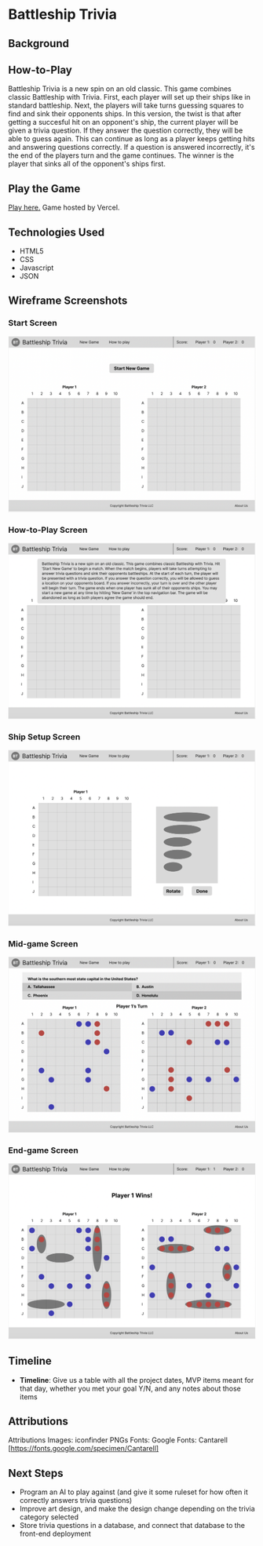 # Battleship Trivia

## Background



## How-to-Play

 Battleship Trivia is a new spin on an old classic. This game combines classic Battleship with Trivia. First, each player will set up their ships like in standard battleship. Next, the players will take turns guessing squares to find and sink their opponents ships. In this version, the twist is that after getting a succesful hit on an opponent's ship, the current player will be given a trivia question. If they answer the question correctly, they will be able to guess again. This can continue as long as a player keeps getting hits and answering questions correctly. If a question is answered incorrectly, it's the end of the players turn and the game continues. The winner is the player that sinks all of the opponent's ships first.

## Play the Game

[Play here.](https://battleship-trivia.vercel.app/) Game hosted by Vercel. 

## Technologies Used

- HTML5
- CSS
- Javascript
- JSON

## Wireframe Screenshots

### Start Screen

![Start screen](./StartStateScreenshotBattleshipTrivia.png)

### How-to-Play Screen

![How-to-Play](./HowToPlayStateScreenshotBattleshipTrivia.png)

### Ship Setup Screen

![Ship Setup Screen](./ShipSetUpWireframe.png)

### Mid-game Screen

![Mid-game Screen](./MidGameWireframe.png)

### End-game Screen

![End-game Screen](./EndGameWireframe.png)

## Timeline

- **Timeline**: Give us a table with all the project dates, MVP items meant for that day, whether you met your goal Y/N, and any notes about those items

## Attributions

Attributions
  Images:
    iconfinder PNGs
  Fonts: 
    Google Fonts: Cantarell [https://fonts.google.com/specimen/Cantarell]

## Next Steps

- Program an AI to play against (and give it some ruleset for how often it correctly answers trivia questions)
- Improve art design, and make the design change depending on the trivia category selected
- Store trivia questions in a database, and connect that database to the front-end deployment